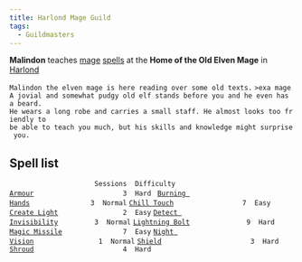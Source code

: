 ```yaml
---
title: Harlond Mage Guild
tags:
  - Guildmasters
---
```

**Malindon** teaches [mage](mage "wikilink") [spells](spells "wikilink")
at the **Home of the Old Elven Mage** in [Harlond](Harlond "wikilink")

`Malindon the elven mage is here reading over some old texts.`
`>exa mage`
`A jovial and somewhat pudgy old elf stands before you and he even has a beard.`
`He wears a long robe and carries a small staff. He almost looks too friendly to`
`be able to teach you much, but his skills and knowledge might surprise you.`

## Spell list

`                     Sessions  Difficulty`
[`Armour`](Armour_Spell "wikilink")`                      3  Hard `
[`Burning Hands`](Burning_Hands "wikilink")`               3  Normal`
[`Chill Touch`](Chill_Touch "wikilink")`                 7  Easy`
[`Create Light`](Create_Light "wikilink")`                2  Easy`
[`Detect Invisibility`](Detect_Invisibility "wikilink")`         3  Normal`
[`Lightning Bolt`](Lightning_Bolt "wikilink")`              9  Hard`
[`Magic Missile`](Magic_Missile "wikilink")`               7  Easy`
[`Night Vision`](Night_Vision "wikilink")`                1  Normal`
[`Shield`](Shield_Spell "wikilink")`                      3  Hard`
[`Shroud`](Shroud "wikilink")`                      4  Hard`
